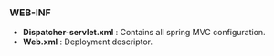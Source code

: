 ###	 WEB-INF

-	**Dispatcher-servlet.xml** : Contains all spring  MVC configuration.
-	**Web.xml** : Deployment descriptor.
